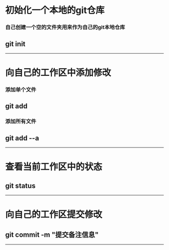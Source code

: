 # 初始化一个本地的git仓库
### 自己创建一个空的文件夹用来作为自己的git本地仓库
## git init
---

# 向自己的工作区中添加修改
### 添加单个文件
## git add <filename>
### 添加所有文件
## git add --a
---

# 查看当前工作区中的状态
## git status
---

# 向自己的工作区提交修改
## git commit -m "提交备注信息"
---


